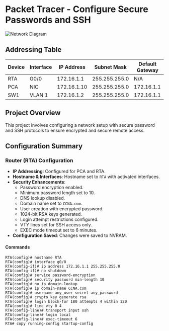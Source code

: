 # Packet Tracer - Configure Secure Passwords and SSH

![Network Diagram](https://github.com/user-attachments/assets/72b67c30-3af8-4d4e-ade2-bd2e4127b40d)

## Addressing Table

| Device | Interface | IP Address  | Subnet Mask   | Default Gateway |
|--------|-----------|-------------|---------------|-----------------|
| RTA    | G0/0      | 172.16.1.1  | 255.255.255.0 | N/A             |
| PCA    | NIC       | 172.16.1.10 | 255.255.255.0 | 172.16.1.1      |
| SW1    | VLAN 1    | 172.16.1.2  | 255.255.255.0 | 172.16.1.1      |

## Project Overview

This project involves configuring a network setup with secure password and SSH protocols to ensure encrypted and secure remote access.

## Configuration Summary

### Router (RTA) Configuration
- **IP Addressing**: Configured for PCA and RTA.
- **Hostname & Interfaces**: Hostname set to `RTA` with activated interfaces.
- **Security Enhancements**:
  - Password encryption enabled.
  - Minimum password length set to 10.
  - DNS lookup disabled.
  - Domain name set to `CCNA.com`.
  - User creation with encrypted password.
  - 1024-bit RSA keys generated.
  - Login attempt restrictions configured.
  - VTY lines set for SSH access only.
  - EXEC mode timeout set to 6 minutes.
- **Configuration Saved**: Changes were saved to NVRAM.

#### Commands
```command
RTA(config)# hostname RTA
RTA(config)# interface g0/0
RTA(config-if)# ip address 172.16.1.1 255.255.255.0
RTA(config-if)# no shutdown
RTA(config)# service password-encryption
RTA(config)# security password min-length 10
RTA(config)# no ip domain-lookup
RTA(config)# ip domain-name CCNA.com
RTA(config)# username any_user secret any_password
RTA(config)# crypto key generate rsa
RTA(config)# login block-for 180 attempts 4 within 120
RTA(config)# line vty 0 4
RTA(config-line)# transport input ssh
RTA(config-line)# login local
RTA(config-line)# exec-timeout 6
RTA# copy running-config startup-config
